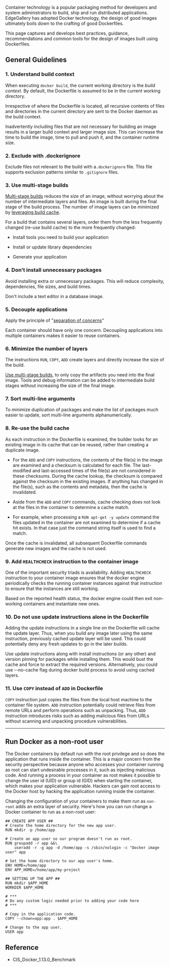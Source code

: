 Container technology is a popular packaging method for developers and system administrators to build, ship and run distributed applications. EdgeGallery has adopted Docker technology, the design of good images ultimately boils down to the crafting of good Dockerfiles.

This page captures and develops best practices, guidance, recommendations and common tools for the design of images built using Dockerfiles.

General Guidelines
------------------

### 1\. Understand build context

When executing `docker build`, the current working directory is the _build context_. By default, the Dockerfile is assumed to be in the current working directory.

Irrespective of where the Dockerfile is located, all recursive contents of files and directories in the current directory are sent to the Docker daemon as the build context.

Inadvertently including files that are not necessary for building an image results in a larger build context and larger image size. This can increase the time to build the image, time to pull and push it, and the container runtime size.

### 2\. Exclude with .dockerignore

Exclude files not relevant to the build with a`.dockerignore` file. This file supports exclusion patterns similar to `.gitignore` files.

### 3\. Use multi-stage builds

[Multi-stage builds](https://docs.docker.com/develop/develop-images/multistage-build/) reduces the size of an image, without worrying about the number of intermediate layers and files. An image is built during the final stage of the build process. The number of image layers can be minimized by [leveraging build cache](https://docs.docker.com/develop/develop-images/dockerfile_best-practices/#leverage-build-cache).

For a build that contains several layers, order them from the less frequently changed (re-use build cache) to the more frequently changed:

*   Install tools you need to build your application

*   Install or update library dependencies

*   Generate your application

### 4\. Don’t install unnecessary packages

Avoid installing extra or unnecessary packages. This will reduce complexity, dependencies, file sizes, and build times.

Don't include a text editor in a database image.

### 5\. Decouple applications

Apply the principle of "[separation of concerns](https://en.wikipedia.org/wiki/Separation_of_concerns)"

Each container should have only one concern. Decoupling applications into multiple containers makes it easier to reuse containers.

### 6\. Minimize the number of layers

The instructions `RUN`, `COPY`, `ADD` create layers and directly increase the size of the build.

[Use multi-stage builds](https://docs.docker.com/develop/develop-images/multistage-build/), to only copy the artifacts you need into the final image. Tools and debug information can be added to intermediate build stages without increasing the size of the final image.

### 7\. Sort multi-line arguments

To minimize duplication of packages and make the list of packages much easier to update, sort multi-line arguments alphanumerically.

### 8\. Re-use the build cache

As each instruction in the Dockerfile is examined, the builder looks for an existing image in its cache that can be reused, rather than creating a duplicate image.

*   For the `ADD` and `COPY` instructions, the contents of the file(s) in the image are examined and a checksum is calculated for each file. The last-modified and last-accessed times of the file(s) are not considered in these checksums. During the cache lookup, the checksum is compared against the checksum in the existing images. If anything has changed in the file(s), such as the contents and metadata, then the cache is invalidated.

*   Aside from the `ADD` and `COPY` commands, cache checking does not look at the files in the container to determine a cache match.

*   For example, when processing a `RUN apt-get -y update` command the files updated in the container are not examined to determine if a cache hit exists. In that case just the command string itself is used to find a match.

Once the cache is invalidated, all subsequent Dockerfile commands generate new images and the cache is not used.

### 9\. Add `HEALTHCHECK` instruction to the container image

One of the important security triads is availability. Adding `HEALTHCHECK` instruction to your container image ensures that the docker engine periodically checks the running container instances against that instruction to ensure that the instances are still working. 

Based on the reported health status, the docker engine could then exit non-working containers and instantiate new ones. 

### 10\. Do not use update instructions alone in the Dockerfile

Adding the update instructions in a single line on the Dockerfile will cache the update layer.
Thus, when you build any image later using the same instruction, previously cached update layer will be used. This could potentially deny any fresh updates to go in the later builds.

Use update instructions along with install instructions (or any other) and version pinning for packages while installing them. This would bust the cache and force to extract the required versions.
Alternatively, you could use --no-cache flag during docker build process to avoid using cached layers.

### 11\. Use `COPY` instead of `ADD` in Dockerfile

`COPY` instruction just copies the files from the local host machine to the container file system. `ADD` instruction potentially could retrieve files from remote URLs and perform operations such as unpacking. Thus, `ADD` instruction introduces risks such as adding malicious files from URLs without scanning and unpacking procedure vulnerabilities.

* * *

Run Docker as a non-root user
-----------------------------

The Docker containers by default run with the root privilege and so does the application that runs inside the container. This is a major concern from the security perspective because anyone who accesses your container running as root can start undesirable processes in it, such as injecting malicious code. And running a process in your container as root makes it possible to change the user id (UID) or group id (GID) when starting the container, which makes your application vulnerable. Hackers can gain root access to the Docker host by hacking the application running inside the container.

Changing the configuration of your containers to make them run as `non-root` adds an extra layer of security. Here's how you can run change a Docker container to run as a non-root user:

```
## CREATE APP USER ##
# Create the home directory for the new app user.
RUN mkdir -p /home/app

# Create an app user so our program doesn't run as root.
RUN groupadd -r app &&\
    useradd -r -g app -d /home/app -s /sbin/nologin -c "Docker image user" app

# Set the home directory to our app user's home.
ENV HOME=/home/app
ENV APP_HOME=/home/app/my-project

## SETTING UP THE APP ##
RUN mkdir $APP_HOME
WORKDIR $APP_HOME

# ***
# Do any custom logic needed prior to adding your code here
# ***

# Copy in the application code.
COPY --chown=app:app . $APP_HOME

# Change to the app user.
USER app
```

## Reference
- CIS_Docker_1.13.0_Benchmark